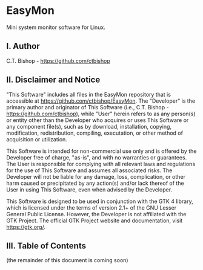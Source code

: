# EasyMon
Mini system monitor software for Linux.  

## I. Author
C.T. Bishop - https://github.com/ctbishop

## II. Disclaimer and Notice
  "This Software" includes all files in the EasyMon repository that is
  accessible at https://github.com/ctbishop/EasyMon. The "Developer" is the
  primary author and originator of This Software (i.e., C.T. Bishop -
  https://github.com/ctbishop), while "User" herein refers to as any person(s)
  or entity other than the Developer who acquires or uses This Software or any
  component file(s), such as by download, installation, copying, modification,
  redistribution, compiling, executation, or other method of acquisition or
  utilization.

  This Software is intended for non-commercial use only and is offered by the
  Developer free of charge, "as-is", and with no warranties or guarantees. The
  User is responsible for complying with all relevant laws and regulations for
  the use of This Software and assumes all associated risks. The Developer
  will not be liable for any damage, loss, complication, or other harm caused
  or precipitated by any action(s) and/or lack thereof of the User in using
  This Software, even when advised by the Developer.

  This Software is designed to be used in conjunction with the GTK 4 library,
  which is licensed under the terms of version 2.1+ of the GNU Lesser General
  Public License. However, the Developer is not affiliated with the GTK Project.
  The official GTK Project website and documentation, visit https://gtk.org/. 
  
## III. Table of Contents
  (the remainder of this document is coming soon)
  
